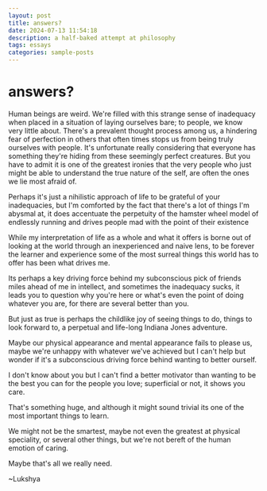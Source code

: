 ```yaml
---
layout: post
title: answers?
date: 2024-07-13 11:54:18
description: a half-baked attempt at philosophy
tags: essays 
categories: sample-posts
---
```


# answers?

Human beings are weird. We're filled with this strange sense of inadequacy when placed in a situation of laying ourselves bare; to people, we know very little about. There's a prevalent thought process among us, a hindering fear of perfection in others that often times stops us from being truly ourselves with people. It's unfortunate really considering that everyone has something they're hiding from these seemingly perfect creatures. But you have to admit it is one of the greatest ironies that the very people who just might be able to understand the true nature of the self, are often the ones we lie most afraid of.

Perhaps it's just a nihilistic approach of life to be grateful of your inadequacies, but I'm comforted by the fact that there's a lot of things I'm abysmal at, it does accentuate the perpetuity of the hamster wheel model of endlessly running and drives people mad with the point of their existence

While my interpretation of life as a whole and what it offers is borne out of looking at the world through an inexperienced and naive lens, to be forever the learner and experience some of the most surreal things this world has to offer has been what drives me.

Its perhaps a key driving force behind my subconscious pick of friends miles ahead of me in intellect, and sometimes the inadequacy sucks, it leads you to question why you're here or what's even the point of doing whatever you are, for there are several better than you.

But just as true is perhaps the childlike joy of seeing things to do, things to look forward to, a perpetual and life-long Indiana Jones adventure.

Maybe our physical appearance and mental appearance fails to please us, maybe we're unhappy with whatever we've achieved but I can't help but wonder if it's a subconscious driving force behind wanting to better ourself.

I don't know about you but I can't find a better motivator than wanting to be the best you can for the people you love; superficial or not, it shows you care.

That's something huge, and although it might sound trivial its one of the most important things to learn.

We might not be the smartest, maybe not even the greatest at physical speciality, or several other things, but we're not bereft of the human emotion of caring.

Maybe that's all we really need.

~Lukshya
